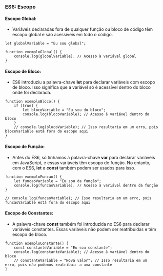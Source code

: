 ### ES6: Escopo
#### Escopo Global:
- Variáveis declaradas fora de qualquer função ou bloco de código têm escopo global e são acessíveis em todo o código.
```
let globalVariable = "Eu sou global";

function exemploGlobal() {
    console.log(globalVariable); // Acesso à variável global
}
```

#### Escopo de Bloco:
- ES6 introduziu a palavra-chave **let** para declarar variáveis com escopo de bloco. Isso significa que a variável só é acessível dentro do bloco onde foi declarada.
```
function exemploBloco() {
    if (true) {
        let blocoVariable = "Eu sou do bloco";
        console.log(blocoVariable); // Acesso à variável dentro do bloco
    }
    // console.log(blocoVariable); // Isso resultaria em um erro, pois blocoVariable está fora do escopo aqui
}
```

#### Escopo de Função:
- Antes do ES6, só tínhamos a palavra-chave **var** para declarar variáveis em JavaScript, e essas variáveis têm escopo de função. No entanto, com o ES6, **let** e **const** também podem ser usados para isso.
```
function exemploFuncao() {
    let funcaoVariable = "Eu sou da função";
    console.log(funcaoVariable); // Acesso à variável dentro da função
}

// console.log(funcaoVariable); // Isso resultaria em um erro, pois funcaoVariable está fora do escopo aqui
```

#### Escopo de Constantes:
- A palavra-chave **const** também foi introduzida no ES6 para declarar variáveis constantes. Essas variáveis não podem ser reatribuídas e têm escopo de bloco.
```
function exemploConstante() {
    const constanteVariable = "Eu sou constante";
    console.log(constanteVariable); // Acesso à variável dentro do bloco
    // constanteVariable = "Nova valor"; // Isso resultaria em um erro, pois não podemos reatribuir a uma constante
}

```